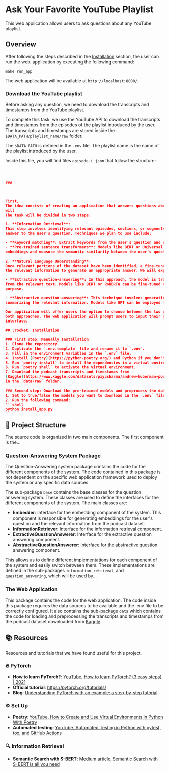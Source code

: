 # Ask Your Favorite YouTube Playlist
This web application allows users to ask questions about any YouTube playlist.

## Overview
After following the steps described in the [Installation](#rocket-installation) section, the user can run the web.
application by executing the following command:
```shell
make run_app
```
The web application will be available at `http://localhost:8000/`.

### Download the YouTube playlist
Before asking any question, we need to download the transcripts and timestamps from the YouTube playlist.

To complete this task, we use the YouTube API to download the transcripts and timestamps from the episodes of the
playlist introduced by the user. The transcripts and timestamps are stored inside the `$DATA_PATH/playlist_name/raw` 
folder.

The `$DATA_PATH` is defined in the `.env` file. The playlist name is the name of the playlist introduced by the user.

Inside this file, you will find files `episode-i.json` that follow the structure:

```json



### 



First, 
The idea consists of creating an application that answers questions about any YouTube playlist. The application
will
The task will be divided in two steps:

1. **Information Retrieval**:
This step involves identifying relevant episodes, sections, or segments from the podcast dataset that might contain the 
answer to the user's question. Techniques we plan to use include:

- **Keyword matching**: Extract keywords from the user's question and search for those keywords in the dataset.
- **Pre-trained sentence transformers**: Models like BERT or Universal Sentence Encoder can be used to create sentence
embeddings and measure the semantic similarity between the user's question and the podcast data.

2. **Natural Language Understanding**:
Once relevant portions of the dataset have been identified, a fine-tuned NLP model processes the user's question and 
the relevant information to generate an appropriate answer. We will explore two approaches:

- **Extractive question-answering**: In this approach, the model is trained to identify and extract the exact answer 
from the relevant text. Models like BERT or RoBERTa can be fine-tuned on a question-answering dataset for this 
purpose.

- **Abstractive question-answering**: This technique involves generating a human-like answer by paraphrasing or 
summarizing the relevant information. Models like GPT can be employed for this task.

Our application will offer users the option to choose between the two question-answering modes, so we will implement 
both approaches. The web application will prompt users to input their questions and display results within the 
interface.

## :rocket: Installation 

### First step: Manually Installation
1. Clone the repository.
2. Duplicate the `.env.template` file and rename it to `.env`.
3. Fill in the environment variables in the `.env` file.
4. Install [Poetry](https://python-poetry.org/) and Python if you don't have them already.
5. Run `poetry install` to install the dependencies in a virtual environment.
6. Run `poetry shell` to activate the virtual environment.
7. Download the podcast transcripts and timestamps from 
[Kaggle](https://www.kaggle.com/datasets/piyusharma/andrew-huberman-podcast-transcripts-95-episodes) and place them 
in the `data/raw` folder.

### Second step: Download the pre-trained models and preprocess the data
1. Set to true/false the models you want to download in the `.env` file.
2. Run the following command:
```shell
python install_app.py
```

## :file_folder: Project Structure 
The source code is organized in two main components. The first component is the... 

### Question-Answering System Package
The Question-Answering system package contains the code for the different components of the system. The code contained in this package is not dependent on the specific web application framework used to deploy 
the system or any specific data sources. 

The sub-package `base` contains the base classes for the question answering system. These classes are used to define the interfaces for the
different components of the system. The main classes are:

- **Embedder**: Interface for the embedding component of the system. This component is responsible for generating
embeddings for the user's question and the relevant information from the podcast dataset.
- **InformationRetriever**: Interface for the information retrieval component.
- **ExtractiveQuestionAnswerer**: Interface for the extractive question answering component.
- **AbstractiveQuestionAnswerer**: Interface for the abstractive question answering component.

This allows us to define different implementations for each component of the system and easily switch between them.
These implementations are defined in the sub-packages `information_retrieval`, and `question_answering`,
which will be used by...

### The Web Application
This package contains the code for the web application. The code inside this package requires the data sources to be
available and the .env file to be correctly configured. It also 
contains the sub-package `data` which contains the code for loading and
preprocessing the transcripts and timestamps from the podcast dataset downloaded from 
[Kaggle](https://www.kaggle.com/datasets/piyusharma/andrew-huberman-podcast-transcripts-95-episodes).

## :books: Resources
Resources and tutorials that we have found useful for this project.

### :fire: PyTorch
- **How to learn PyTorch?**: [YouTube, How to learn PyTorch? (3 easy steps) | 2021](https://www.youtube.com/watch?v=2n_uoGOPoVk)
- **Official tutorial**: https://pytorch.org/tutorials/
- **Blog**: [Understanding PyTorch with an example: a step-by-step tutorial](https://towardsdatascience.com/understanding-pytorch-with-an-example-a-step-by-step-tutorial-81fc5f8c4e8e)

### :gear: Set Up
- **Poetry**: [YouTube, How to Create and Use Virtual Environments in Python With Poetry](https://youtu.be/0f3moPe_bhk)
- **Automated testing**: [YouTube, Automated Testing in Python with pytest, tox, and GitHub Actions](https://youtu.be/DhUpxWjOhME)

### :mag: Information Retrieval
- **Semantic Search with S-BERT**: [Medium article, Semantic Search with S-BERT is all you need](https://medium.com/mlearning-ai/semantic-search-with-s-bert-is-all-you-need-951bc710e160)